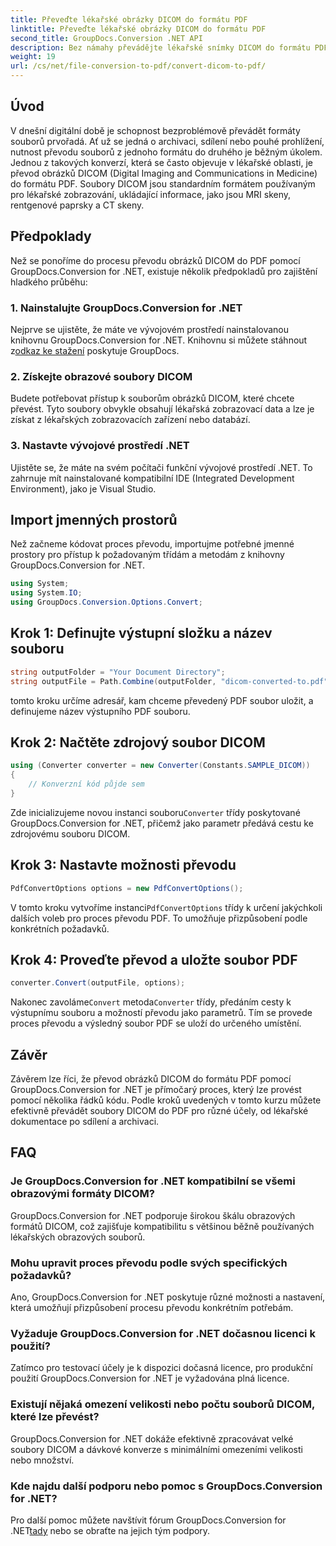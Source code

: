 ```yaml
---
title: Převeďte lékařské obrázky DICOM do formátu PDF
linktitle: Převeďte lékařské obrázky DICOM do formátu PDF
second_title: GroupDocs.Conversion .NET API
description: Bez námahy převádějte lékařské snímky DICOM do formátu PDF pomocí GroupDocs.Conversion for .NET. Flexibilní, efektivní a přizpůsobitelné řešení konverze.
weight: 19
url: /cs/net/file-conversion-to-pdf/convert-dicom-to-pdf/
---
```

## Úvod
V dnešní digitální době je schopnost bezproblémově převádět formáty souborů prvořadá. Ať už se jedná o archivaci, sdílení nebo pouhé prohlížení, nutnost převodu souborů z jednoho formátu do druhého je běžným úkolem. Jednou z takových konverzí, která se často objevuje v lékařské oblasti, je převod obrázků DICOM (Digital Imaging and Communications in Medicine) do formátu PDF. Soubory DICOM jsou standardním formátem používaným pro lékařské zobrazování, ukládající informace, jako jsou MRI skeny, rentgenové paprsky a CT skeny.
## Předpoklady
Než se ponoříme do procesu převodu obrázků DICOM do PDF pomocí GroupDocs.Conversion for .NET, existuje několik předpokladů pro zajištění hladkého průběhu:
### 1. Nainstalujte GroupDocs.Conversion for .NET
 Nejprve se ujistěte, že máte ve vývojovém prostředí nainstalovanou knihovnu GroupDocs.Conversion for .NET. Knihovnu si můžete stáhnout z[odkaz ke stažení](https://releases.groupdocs.com/conversion/net/) poskytuje GroupDocs.
### 2. Získejte obrazové soubory DICOM
Budete potřebovat přístup k souborům obrázků DICOM, které chcete převést. Tyto soubory obvykle obsahují lékařská zobrazovací data a lze je získat z lékařských zobrazovacích zařízení nebo databází.
### 3. Nastavte vývojové prostředí .NET
Ujistěte se, že máte na svém počítači funkční vývojové prostředí .NET. To zahrnuje mít nainstalované kompatibilní IDE (Integrated Development Environment), jako je Visual Studio.

## Import jmenných prostorů
Než začneme kódovat proces převodu, importujme potřebné jmenné prostory pro přístup k požadovaným třídám a metodám z knihovny GroupDocs.Conversion for .NET.
```csharp
using System;
using System.IO;
using GroupDocs.Conversion.Options.Convert;
```
## Krok 1: Definujte výstupní složku a název souboru
```csharp
string outputFolder = "Your Document Directory";
string outputFile = Path.Combine(outputFolder, "dicom-converted-to.pdf");
```
tomto kroku určíme adresář, kam chceme převedený PDF soubor uložit, a definujeme název výstupního PDF souboru.
## Krok 2: Načtěte zdrojový soubor DICOM
```csharp
using (Converter converter = new Converter(Constants.SAMPLE_DICOM))
{
    // Konverzní kód půjde sem
}
```
 Zde inicializujeme novou instanci souboru`Converter` třídy poskytované GroupDocs.Conversion for .NET, přičemž jako parametr předává cestu ke zdrojovému souboru DICOM.
## Krok 3: Nastavte možnosti převodu
```csharp
PdfConvertOptions options = new PdfConvertOptions();
```
 V tomto kroku vytvoříme instanci`PdfConvertOptions` třídy k určení jakýchkoli dalších voleb pro proces převodu PDF. To umožňuje přizpůsobení podle konkrétních požadavků.
## Krok 4: Proveďte převod a uložte soubor PDF
```csharp
converter.Convert(outputFile, options);
```
 Nakonec zavoláme`Convert` metoda`Converter` třídy, předáním cesty k výstupnímu souboru a možností převodu jako parametrů. Tím se provede proces převodu a výsledný soubor PDF se uloží do určeného umístění.

## Závěr
Závěrem lze říci, že převod obrázků DICOM do formátu PDF pomocí GroupDocs.Conversion for .NET je přímočarý proces, který lze provést pomocí několika řádků kódu. Podle kroků uvedených v tomto kurzu můžete efektivně převádět soubory DICOM do PDF pro různé účely, od lékařské dokumentace po sdílení a archivaci.
## FAQ
### Je GroupDocs.Conversion for .NET kompatibilní se všemi obrazovými formáty DICOM?
GroupDocs.Conversion for .NET podporuje širokou škálu obrazových formátů DICOM, což zajišťuje kompatibilitu s většinou běžně používaných lékařských obrazových souborů.
### Mohu upravit proces převodu podle svých specifických požadavků?
Ano, GroupDocs.Conversion for .NET poskytuje různé možnosti a nastavení, která umožňují přizpůsobení procesu převodu konkrétním potřebám.
### Vyžaduje GroupDocs.Conversion for .NET dočasnou licenci k použití?
Zatímco pro testovací účely je k dispozici dočasná licence, pro produkční použití GroupDocs.Conversion for .NET je vyžadována plná licence.
### Existují nějaká omezení velikosti nebo počtu souborů DICOM, které lze převést?
GroupDocs.Conversion for .NET dokáže efektivně zpracovávat velké soubory DICOM a dávkové konverze s minimálními omezeními velikosti nebo množství.
### Kde najdu další podporu nebo pomoc s GroupDocs.Conversion for .NET?
 Pro další pomoc můžete navštívit fórum GroupDocs.Conversion for .NET[tady](https://forum.groupdocs.com/c/conversion/11) nebo se obraťte na jejich tým podpory.